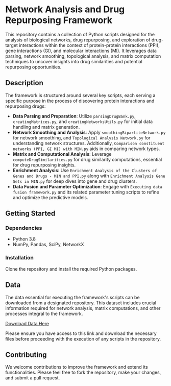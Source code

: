 # Network Analysis and Drug Repurposing Framework

This repository contains a collection of Python scripts designed for the analysis of biological networks, drug repurposing, and exploration of drug-target interactions within the context of protein-protein interactions (PPI), gene interactions (GI), and molecular interactions (MI). It leverages data parsing, network smoothing, topological analysis, and matrix computation techniques to uncover insights into drug similarities and potential repurposing opportunities.

## Description

The framework is structured around several key scripts, each serving a specific purpose in the process of discovering protein interactions and repurposing drugs:

- **Data Parsing and Preparation**: Utilize `parsingDrugBank.py`, `creatingMatrices.py`, and `creatingNetworksUtils.py` for initial data handling and matrix generation.
- **Network Smoothing and Analysis**: Apply `smoothingBipartiteNetwork.py` for network smoothing, and `Topological Analysis Network.py` for understanding network structures. Additionally, `Comparison constituent networks (PPI, GI MI) with MIN.py` aids in comparing network types.
- **Matrix and Computational Analysis**: Leverage `computeDrugSimilarities.py` for drug similarity computations, essential for drug repurposing insights.
- **Enrichment Analysis**: Use `Enrichment Analysis of the Clusters of Genes and Drugs - MIN and PPI.py` along with `Enrichment Analysis Gene Sets in MIN.py` for deep dives into gene and drug clusters.
- **Data Fusion and Parameter Optimization**: Engage with `Executing data fusion framework.py` and its related parameter tuning scripts to refine and optimize the predictive models.

## Getting Started

### Dependencies

- Python 3.8
- NumPy, Pandas, SciPy, NetworkX
  
### Installation

Clone the repository and install the required Python packages.


## Data

The data essential for executing the framework's scripts can be downloaded from a designated repository. This dataset includes crucial information required for network analysis, matrix computations, and other processes integral to the framework.

[Download Data Here](https://mines0-my.sharepoint.com/:u:/g/personal/lixiangyu_mines_edu/EZelYQsjfBtItReRFDSKhqgBhNH0XJqFU77zqg_LCL0l6g?e=zyueSH)

Please ensure you have access to this link and download the necessary files before proceeding with the execution of any scripts in the repository.

## Contributing

We welcome contributions to improve the framework and extend its functionalities. Please feel free to fork the repository, make your changes, and submit a pull request.



